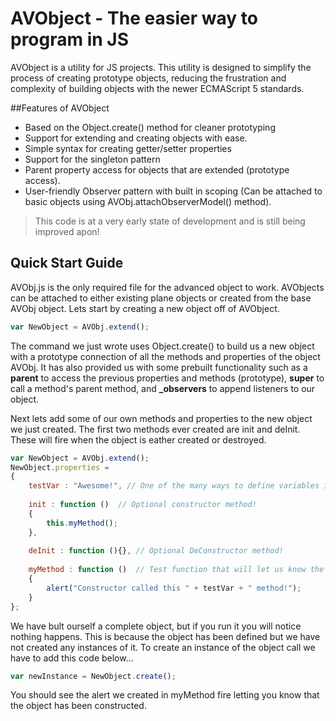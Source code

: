 AVObject - The easier way to program in JS
=====

AVObject is a utility for JS projects. This utility is designed to simplify the process of creating prototype objects, reducing the frustration and complexity of building objects with the newer ECMAScript 5 standards.

##Features of AVObject

*   Based on the Object.create() method for cleaner prototyping
*   Support for extending and creating objects with ease.
*   Simple syntax for creating getter/setter properties
*   Support for the singleton pattern
*   Parent property access for objects that are extended (prototype access).
*   User-friendly Observer pattern with built in scoping (Can be attached to basic objects using AVObj.attachObserverModel() method).

> This code is at a very early state of development and is still being improved apon!

## Quick Start Guide

AVObj.js is the only required file for the advanced object to work. AVObjects can be attached to either existing plane objects or created from the base AVObj object. Lets start by creating a new object off of AVObject.

```javascript
var NewObject = AVObj.extend();
```

The command we just wrote uses Object.create() to build us a new object with a prototype connection of all the methods and properties of the object AVObj. It has also provided us with some prebuilt functionality such as a **parent** to access the previous properties and methods (prototype), **super** to call a method's parent method, and **_observers** to append listeners to our object. 

Next lets add some of our own methods and properties to the new object we just created. The first two methods ever created are init and deInit. These will fire when the object is eather created or destroyed.

```javascript
var NewObject = AVObj.extend();
NewObject.properties = 
{
    testVar : "Awesome!", // One of the many ways to define variables in an object.
    
    init : function ()  // Optional constructor method!
    {
        this.myMethod();
    },
    
    deInit : function (){}, // Optional DeConstructor method!
    
    myMethod : function ()  // Test function that will let us know the object is constructed!
    {
        alert("Constructor called this " + testVar + " method!");
    }
};
```
We have bult ourself a complete object, but if you run it you will notice nothing happens. This is because the object has been defined but we have not created any instances of it. To create an instance of the object call we have to add this code below...

```javascript
var newInstance = NewObject.create();
```
You should see the alert we created in myMethod fire letting you know that the object has been constructed.



